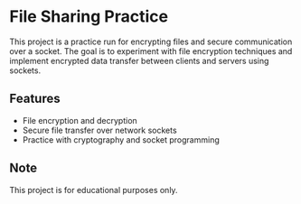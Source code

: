 # File Sharing Practice

This project is a practice run for encrypting files and secure communication over a socket. The goal is to experiment with file encryption techniques and implement encrypted data transfer between clients and servers using sockets.

## Features

- File encryption and decryption
- Secure file transfer over network sockets
- Practice with cryptography and socket programming

## Note

This project is for educational purposes only.